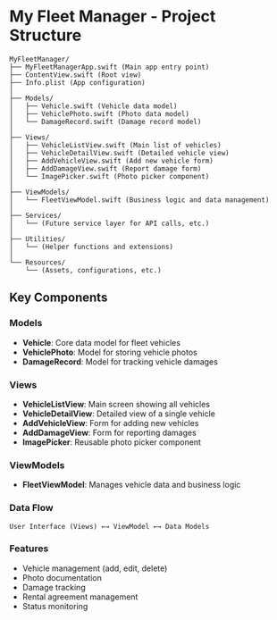 # My Fleet Manager - Project Structure

```
MyFleetManager/
├── MyFleetManagerApp.swift (Main app entry point)
├── ContentView.swift (Root view)
├── Info.plist (App configuration)
│
├── Models/
│   ├── Vehicle.swift (Vehicle data model)
│   ├── VehiclePhoto.swift (Photo data model)
│   └── DamageRecord.swift (Damage record model)
│
├── Views/
│   ├── VehicleListView.swift (Main list of vehicles)
│   ├── VehicleDetailView.swift (Detailed vehicle view)
│   ├── AddVehicleView.swift (Add new vehicle form)
│   ├── AddDamageView.swift (Report damage form)
│   └── ImagePicker.swift (Photo picker component)
│
├── ViewModels/
│   └── FleetViewModel.swift (Business logic and data management)
│
├── Services/
│   └── (Future service layer for API calls, etc.)
│
├── Utilities/
│   └── (Helper functions and extensions)
│
└── Resources/
    └── (Assets, configurations, etc.)
```

## Key Components

### Models
- **Vehicle**: Core data model for fleet vehicles
- **VehiclePhoto**: Model for storing vehicle photos
- **DamageRecord**: Model for tracking vehicle damages

### Views
- **VehicleListView**: Main screen showing all vehicles
- **VehicleDetailView**: Detailed view of a single vehicle
- **AddVehicleView**: Form for adding new vehicles
- **AddDamageView**: Form for reporting damages
- **ImagePicker**: Reusable photo picker component

### ViewModels
- **FleetViewModel**: Manages vehicle data and business logic

### Data Flow
```
User Interface (Views) ←→ ViewModel ←→ Data Models
```

### Features
- Vehicle management (add, edit, delete)
- Photo documentation
- Damage tracking
- Rental agreement management
- Status monitoring 